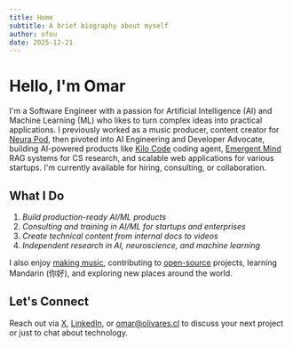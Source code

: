 ```yaml
---
title: Home
subtitle: A brief biography about myself
author: ofou
date: 2025-12-21
---
```


# Hello, I'm Omar

I'm a Software Engineer with a passion for Artificial Intelligence (AI) and
Machine Learning (ML) who likes to turn complex ideas into practical
applications. I previously worked as a music producer, content creator for
[Neura Pod], then pivoted into AI Engineering and Developer Advocate, building
AI-powered products like [Kilo Code] coding agent, [Emergent Mind] RAG systems
for CS research, and scalable web applications for various startups. I'm
currently available for hiring, consulting, or collaboration.

## What I Do

1. _Build production-ready AI/ML products_
2. _Consulting and training in AI/ML for startups and enterprises_
3. _Create technical content from internal docs to videos_
4. _Independent research in AI, neuroscience, and machine learning_

I also enjoy [making music], contributing to [open-source] projects, learning
Mandarin (你好), and exploring new places around the world.

## Let's Connect

Reach out via [X], [LinkedIn], or [omar@olivares.cl] to discuss your next
project or just to chat about technology.

[Emergent Mind]: https://www.emergentmind.com
[Kilo Code]: https://kilocode.ai
[Neura Pod]: https://www.youtube.com/@NeuraPod
[content]: https://www.youtube.com/watch?v=kFlLzFuslfQ
[creation]: https://www.youtube.com/watch?v=ISa10TrJK7w
[making music]: https://open.spotify.com/artist/5e6x7QJXOGbkDEPpEOWm1w
[open-source]: https://github.com/ofou
[X]: https://twitter.com/omarnomad
[LinkedIn]: https://www.linkedin.com/in/ofou
[omar@olivares.cl]: mailto:omar@olivares.cl 